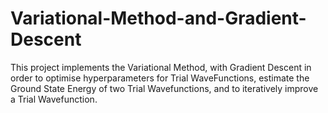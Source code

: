 # Variational-Method-and-Gradient-Descent
This project implements the Variational Method, with Gradient Descent in order to optimise hyperparameters for Trial WaveFunctions, estimate the Ground State Energy of two Trial Wavefunctions, and to iteratively improve a Trial Wavefunction.

